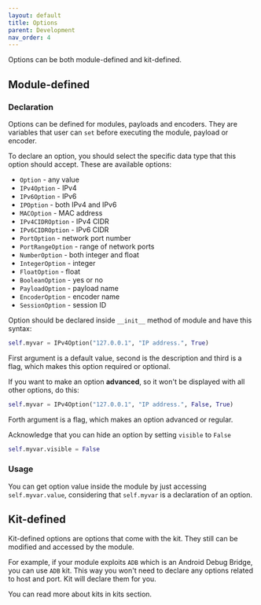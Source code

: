 ```yaml
---
layout: default
title: Options
parent: Development
nav_order: 4
---
```


Options can be both module-defined and kit-defined.

## Module-defined

### Declaration

Options can be defined for modules, payloads and encoders. They are variables that user can `set` before executing the module, payload or encoder.

To declare an option, you should select the specific data type that this option should accept. These are available options:

* `Option` - any value
* `IPv4Option` - IPv4
* `IPv6Option` - IPv6
* `IPOption` - both IPv4 and IPv6
* `MACOption` - MAC address
* `IPv4CIDROption` - IPv4 CIDR
* `IPv6CIDROption` - IPv6 CIDR
* `PortOption` - network port number
* `PortRangeOption` - range of network ports
* `NumberOption` - both integer and float
* `IntegerOption` - integer
* `FloatOption` - float
* `BooleanOption` - yes or no
* `PayloadOption` - payload name
* `EncoderOption` - encoder name
* `SessionOption` - session ID

Option should be declared inside `__init__` method of module and have this syntax:

```python
self.myvar = IPv4Option("127.0.0.1", "IP address.", True)
```

First argument is a default value, second is the description and third is a flag, which makes this option required or optional.

If you want to make an option **advanced**, so it won't be displayed with all other options, do this:

```python
self.myvar = IPv4Option("127.0.0.1", "IP address.", False, True)
```

Forth argument is a flag, which makes an option advanced or regular.

Acknowledge that you can hide an option by setting `visible` to `False`

```python
self.myvar.visible = False
```

### Usage

You can get option value inside the module by just accessing `self.myvar.value`, considering that `self.myvar` is a declaration of an option.

## Kit-defined

Kit-defined options are options that come with the kit. They still can be modified and accessed by the module.

For example, if your module exploits `ADB` which is an Android Debug Bridge, you can use `ADB` kit. This way you won't need to declare any options related to host and port. Kit will declare them for you.

You can read more about kits in kits section.